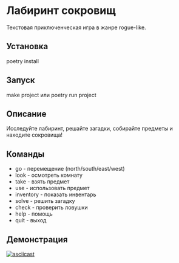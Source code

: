 # Лабиринт сокровищ

Текстовая приключенческая игра в жанре rogue-like.

## Установка
poetry install

## Запуск
make project
или
poetry run project

## Описание
Исследуйте лабиринт, решайте загадки, собирайте предметы и находите сокровища!

## Команды
- go <direction> - перемещение (north/south/east/west)
- look - осмотреть комнату  
- take <item> - взять предмет
- use <item> - использовать предмет
- inventory - показать инвентарь
- solve - решить загадку
- check - проверить ловушки
- help - помощь
- quit - выход

## Демонстрация
[![asciicast](https://asciinema.org/a/qTZxfQJ0cxM2NH7HJzS0mkgo3.svg)](https://asciinema.org/a/qTZxfQJ0cxM2NH7HJzS0mkgo3)
